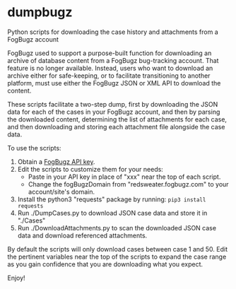 # dumpbugz
Python scripts for downloading the case history and attachments from a FogBugz account

FogBugz used to support a purpose-built function for downloading an archive of database content from a FogBugz bug-tracking account. That feature is no longer available. Instead, users who want to download an archive either for safe-keeping, or to facilitate transitioning to another platform, must use either the FogBugz JSON or XML API to download the content.

These scripts facilitate a two-step dump, first by downloading the JSON data for each of the cases in your FogBugz account, and then by parsing the downloaded content, determining the list of attachments for each case, and then downloading and storing each attachment file alongside the case data.

To use the scripts:

1. Obtain a [FogBugz API key](https://support.fogbugz.com/hc/en-us/articles/360011330873-Create-API-Token-using-the-FogBugz-UI).
2. Edit the scripts to customize them for your needs:
	- Paste in your API key in place of "xxx" near the top of each script.
	- Change the fogBugzDomain from "redsweater.fogbugz.com" to your account/site's domain.
3. Install the python3 "requests" package by running: `pip3 install requests`
4. Run ./DumpCases.py to download JSON case data and store it in "./Cases"
5. Run ./DownloadAttachments.py to scan the downloaded JSON case data and download referenced attachments.

By default the scripts will only download cases between case 1 and 50. Edit the pertinent variables near the top of the scripts to expand the case range as you gain confidence that you are downloading what you expect.

Enjoy!
